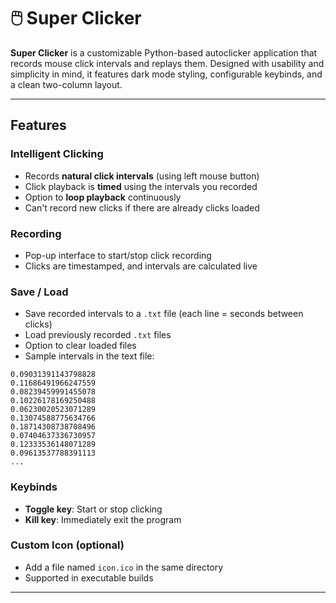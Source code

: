 # 🖱️ Super Clicker

**Super Clicker** is a customizable Python-based autoclicker application that records mouse click intervals and replays them. Designed with usability and simplicity in mind, it features dark mode styling, configurable keybinds, and a clean two-column layout.

---

## Features

### Intelligent Clicking
- Records **natural click intervals** (using left mouse button)
- Click playback is **timed** using the intervals you recorded
- Option to **loop playback** continuously
- Can't record new clicks if there are already clicks loaded

### Recording
- Pop-up interface to start/stop click recording
- Clicks are timestamped, and intervals are calculated live

### Save / Load
- Save recorded intervals to a `.txt` file (each line = seconds between clicks)
- Load previously recorded `.txt` files
- Option to clear loaded files
- Sample intervals in the text file:
```
0.09031391143798828
0.11686491966247559
0.08239459991455078
0.10226178169250488
0.06230020523071289
0.13074588775634766
0.18714308738708496
0.07404637336730957
0.12333536148071289
0.09613537788391113
...
```

### Keybinds
- **Toggle key**: Start or stop clicking
- **Kill key**: Immediately exit the program

### Custom Icon (optional)
- Add a file named `icon.ico` in the same directory
- Supported in executable builds

---
